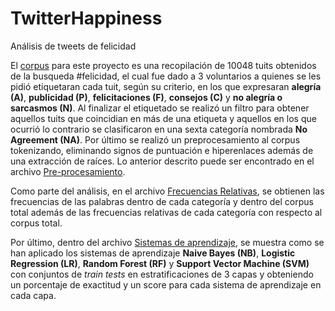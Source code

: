 # TwitterHappiness
Análisis de tweets de felicidad 

El [corpus](https://github.com/GIL-UNAM/TwitterHappiness/blob/main/Dataset.csv) para este proyecto es una recopilación de 10048 tuits obtenidos de la busqueda #felicidad, el cual fue dado a 3 voluntarios a quienes se les pidió etiquetaran cada tuit, según su criterio, en los que expresaran **alegría (A)**, **publicidad (P)**, **felicitaciones (F)**, **consejos (C)** y **no alegría o sarcasmos (N)**. Al finalizar el etiquetado se realizó un filtro para obtener aquellos tuits que coincidian en más de una etiqueta y aquellos en los que ocurrió lo contrario se clasificaron en una sexta categoría nombrada **No Agreement (NA)**. Por último se realizó un preprocesamiento al corpus tokenizando, eliminando signos de puntuación e hiperenlaces además de una extracción de raíces. Lo anterior descrito puede ser encontrado en el archivo [Pre-procesamiento](https://github.com/GIL-UNAM/TwitterHappiness/blob/main/Pre-procesamiento.py).

Como parte del análisis, en el archivo [Frecuencias Relativas](https://github.com/GIL-UNAM/TwitterHappiness/blob/main/Frecuencias%20Relativas.py), se obtienen las frecuencias de las palabras dentro de cada categoría y dentro del corpus total además de las frecuencias relativas de cada categoría con respecto al corpus total.

Por último, dentro del archivo [Sistemas de aprendizaje](https://github.com/GIL-UNAM/TwitterHappiness/blob/main/Sistemas%20de%20aprendizaje.py), se muestra como se han aplicado los sistemas de aprendizaje **Naive Bayes (NB)**, **Logistic Regression (LR)**, **Random Forest (RF)** y **Support Vector Machine (SVM)** con conjuntos de <em>train tests</em> en estratificaciones de 3 capas y obteniendo un porcentaje de exactitud y un score para cada sistema de aprendizaje en cada capa.
